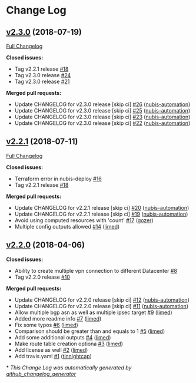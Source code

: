 # Change Log

## [v2.3.0](https://github.com/nubisproject/nubis-terraform-vpn/tree/v2.3.0) (2018-07-19)
[Full Changelog](https://github.com/nubisproject/nubis-terraform-vpn/compare/v2.2.1...v2.3.0)

**Closed issues:**

- Tag v2.2.1 release [\#18](https://github.com/nubisproject/nubis-terraform-vpn/issues/18)
- Tag v2.3.0 release [\#24](https://github.com/nubisproject/nubis-terraform-vpn/issues/24)
- Tag v2.3.0 release [\#21](https://github.com/nubisproject/nubis-terraform-vpn/issues/21)

**Merged pull requests:**

- Update CHANGELOG for v2.3.0 release \[skip ci\] [\#26](https://github.com/nubisproject/nubis-terraform-vpn/pull/26) ([nubis-automation](https://github.com/nubis-automation))
- Update CHANGELOG for v2.3.0 release \[skip ci\] [\#25](https://github.com/nubisproject/nubis-terraform-vpn/pull/25) ([nubis-automation](https://github.com/nubis-automation))
- Update CHANGELOG for v2.3.0 release \[skip ci\] [\#23](https://github.com/nubisproject/nubis-terraform-vpn/pull/23) ([nubis-automation](https://github.com/nubis-automation))
- Update CHANGELOG for v2.3.0 release \[skip ci\] [\#22](https://github.com/nubisproject/nubis-terraform-vpn/pull/22) ([nubis-automation](https://github.com/nubis-automation))

## [v2.2.1](https://github.com/nubisproject/nubis-terraform-vpn/tree/v2.2.1) (2018-07-11)
[Full Changelog](https://github.com/nubisproject/nubis-terraform-vpn/compare/v2.2.0...v2.2.1)

**Closed issues:**

- Terraform error in nubis-deploy [\#16](https://github.com/nubisproject/nubis-terraform-vpn/issues/16)
- Tag v2.2.1 release [\#18](https://github.com/nubisproject/nubis-terraform-vpn/issues/18)

**Merged pull requests:**

- Update CHANGELOG for v2.2.1 release \[skip ci\] [\#20](https://github.com/nubisproject/nubis-terraform-vpn/pull/20) ([nubis-automation](https://github.com/nubis-automation))
- Update CHANGELOG for v2.2.1 release \[skip ci\] [\#19](https://github.com/nubisproject/nubis-terraform-vpn/pull/19) ([nubis-automation](https://github.com/nubis-automation))
- Avoid using computed resources with 'count' [\#17](https://github.com/nubisproject/nubis-terraform-vpn/pull/17) ([gozer](https://github.com/gozer))
- Multiple config outputs allowed [\#14](https://github.com/nubisproject/nubis-terraform-vpn/pull/14) ([limed](https://github.com/limed))

## [v2.2.0](https://github.com/nubisproject/nubis-terraform-vpn/tree/v2.2.0) (2018-04-06)
**Closed issues:**

- Ability to create multiple vpn connection to different Datacenter [\#8](https://github.com/nubisproject/nubis-terraform-vpn/issues/8)
- Tag v2.2.0 release [\#10](https://github.com/nubisproject/nubis-terraform-vpn/issues/10)

**Merged pull requests:**

- Update CHANGELOG for v2.2.0 release \[skip ci\] [\#12](https://github.com/nubisproject/nubis-terraform-vpn/pull/12) ([nubis-automation](https://github.com/nubis-automation))
- Update CHANGELOG for v2.2.0 release \[skip ci\] [\#11](https://github.com/nubisproject/nubis-terraform-vpn/pull/11) ([nubis-automation](https://github.com/nubis-automation))
- Allow multiple bgp asn as well as multiple ipsec target [\#9](https://github.com/nubisproject/nubis-terraform-vpn/pull/9) ([limed](https://github.com/limed))
- Added more readme info [\#7](https://github.com/nubisproject/nubis-terraform-vpn/pull/7) ([limed](https://github.com/limed))
- Fix some typos [\#6](https://github.com/nubisproject/nubis-terraform-vpn/pull/6) ([limed](https://github.com/limed))
- Comparison should be greater than and equals to 1 [\#5](https://github.com/nubisproject/nubis-terraform-vpn/pull/5) ([limed](https://github.com/limed))
- Add some additional outputs [\#4](https://github.com/nubisproject/nubis-terraform-vpn/pull/4) ([limed](https://github.com/limed))
- Make route table creation optiona [\#3](https://github.com/nubisproject/nubis-terraform-vpn/pull/3) ([limed](https://github.com/limed))
- Add license as well [\#2](https://github.com/nubisproject/nubis-terraform-vpn/pull/2) ([limed](https://github.com/limed))
- Add travis.yaml [\#1](https://github.com/nubisproject/nubis-terraform-vpn/pull/1) ([tinnightcap](https://github.com/tinnightcap))


\* *This Change Log was automatically generated by [github_changelog_generator](https://github.com/skywinder/Github-Changelog-Generator)*